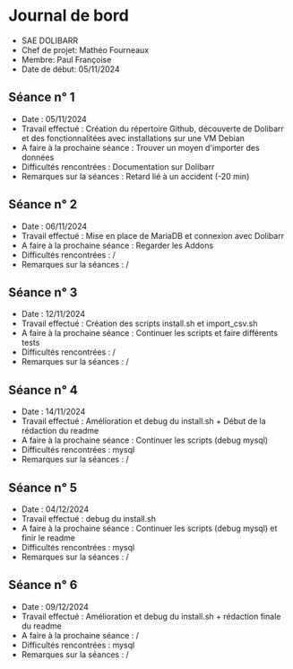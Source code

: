 # Journal de bord

* SAE DOLIBARR
* Chef de projet: Mathéo Fourneaux
* Membre: Paul Françoise
* Date de début: 05/11/2024


## Séance n° 1

* Date : 05/11/2024
* Travail effectué : Création du répertoire Github, découverte de Dolibarr et des fonctionnalitées avec installations sur une VM Debian 
* A faire à la prochaine séance : Trouver un moyen d'importer des données
* Difficultés rencontrées : Documentation sur Dolibarr
* Remarques sur la séances : Retard lié à un accident (-20 min)

## Séance n° 2

* Date : 06/11/2024
* Travail effectué : Mise en place de MariaDB et connexion avec Dolibarr
* A faire à la prochaine séance : Regarder les Addons
* Difficultés rencontrées : /
* Remarques sur la séances : /

## Séance n° 3

* Date : 12/11/2024
* Travail effectué : Création des scripts install.sh et import_csv.sh
* A faire à la prochaine séance : Continuer les scripts et faire différents tests
* Difficultés rencontrées : /
* Remarques sur la séances : /

## Séance n° 4

* Date : 14/11/2024
* Travail effectué : Amélioration et debug du install.sh + Début de la rédaction du readme
* A faire à la prochaine séance : Continuer les scripts (debug mysql)
* Difficultés rencontrées : mysql
* Remarques sur la séances : /

## Séance n° 5

* Date : 04/12/2024
* Travail effectué : debug du install.sh 
* A faire à la prochaine séance : Continuer les scripts (debug mysql) et finir le readme
* Difficultés rencontrées : mysql
* Remarques sur la séances : /

## Séance n° 6

* Date : 09/12/2024
* Travail effectué : Amélioration et debug du install.sh + rédaction finale du readme
* A faire à la prochaine séance : /
* Difficultés rencontrées : mysql
* Remarques sur la séances : /
